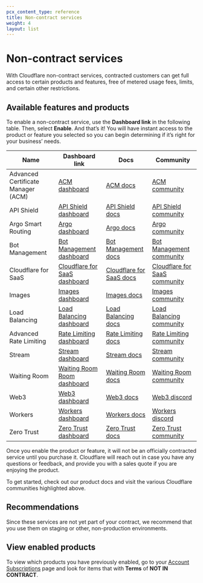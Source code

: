 ```yaml
---
pcx_content_type: reference
title: Non-contract services
weight: 4
layout: list
---
```


# Non-contract services

With Cloudflare non-contract services, contracted customers can get full access to certain products and features, free of metered usage fees, limits, and certain other restrictions.

## Available features and products

To enable a non-contract service, use the **Dashboard link** in the following table. Then, select **Enable**. And that’s it! You will have instant access to the product or feature you selected so you can begin determining if it’s right for your business’ needs.

| Name                               | Dashboard link                                                                                              | Docs                                                                       | Community                                                                                           |
| ---------------------------------- | ----------------------------------------------------------------------------------------------------------- | -------------------------------------------------------------------------- | --------------------------------------------------------------------------------------------------- |
| Advanced Certificate Manager (ACM) | [ACM dashboard](https://dash.cloudflare.com/?to=/:account/:zone/ssl-tls/edge-certificates)                  | [ACM docs](/ssl/edge-certificates/advanced-certificate-manager/)           | [ACM community](https://community.cloudflare.com/c/security/6)                                      |
| API Shield                         | [API Shield dashboard](https://dash.cloudflare.com/?to=/:account/:zone/security/api-shield)                 | [API Shield docs](/api-shield/)                                            | [API Shield community](https://community.cloudflare.com/)                                           |
| Argo Smart Routing                 | [Argo dashboard](https://dash.cloudflare.com/?to=/:account/:zone/traffic)                                   | [Argo docs](/argo-smart-routing/)                                          | [Argo community](https://community.cloudflare.com/c/performance/argo/45)                            |
| Bot Management                     | [Bot Management dashboard](https://dash.cloudflare.com/?to=/:account/:zone/security/bots)                   | [Bot Management docs](/bots/plans/bm-subscription/)                        | [Bot Management community](https://community.cloudflare.com/c/security/6)                           |
| Cloudflare for SaaS                | [Cloudflare for SaaS dashboard](https://dash.cloudflare.com/?to=/:account/:zone/ssl-tls/custom-hostnames)   | [Cloudflare for SaaS docs](/cloudflare-for-platforms/cloudflare-for-saas/) | [Cloudflare for SaaS community](https://discord.com/channels/595317990191398933/897916119782928394) |
| Images                             | [Images dashboard](https://dash.cloudflare.com/?to=/:account/images)                                        | [Images docs](/images/cloudflare-images/)                                  | [Images community](https://community.cloudflare.com/c/developers/images/63)                         |
| Load Balancing                     | [Load Balancing dashboard](https://dash.cloudflare.com/?to=/:account/:zone/traffic/load-balancing)          | [Load Balancing docs](/load-balancing/)                                    | [Load Balancing community](https://community.cloudflare.com/tag/loadbalancing)                      |
| Advanced Rate Limiting             | [Rate Limiting dashboard](https://dash.cloudflare.com/?to=/:account/:zone/security/waf/rate-limiting-rules) | [Rate Limiting docs](/waf/rate-limiting-rules/)                            | [Rate Limiting community](https://community.cloudflare.com/c/security/6)                            |
| Stream                             | [Stream dashboard](https://dash.cloudflare.com/?to=/:account/stream)                                        | [Stream docs](/stream/)                                                    | [Stream community](https://community.cloudflare.com/tag/cloudflarestream)                           |
| Waiting Room                       | [Waiting Room Room dashboard](https://dash.cloudflare.com/?to=/:account/:zone/traffic/waiting-rooms)        | [Waiting Room docs](/waiting-room/)                                        | [Waiting Room community](https://community.cloudflare.com/)                                         |
| Web3                               | [Web3 dashboard](https://dash.cloudflare.com/?to=/:account/:zone/web3)                                      | [Web3 docs](/web3/)                                                        | [Web3 discord](https://discord.com/channels/595317990191398933/1024792052313096192)                 |
| Workers                            | [Workers dashboard](https://dash.cloudflare.com/?to=/:account/workers)                                      | [Workers docs](/workers/)                                                  | [Workers discord](https://discord.com/invite/cloudflaredev)                                         |
| Zero Trust                         | [Zero Trust dashboard](https://one.dash.cloudflare.com/)                                                    | [Zero Trust docs](/cloudflare-one/)                                        | [Zero Trust community](https://community.cloudflare.com/c/security/access/51)                       |

Once you enable the product or feature, it will not be an officially contracted service until you purchase it. Cloudflare will reach out in case you have any questions or feedback, and provide you with a sales quote if you are enjoying the product.

To get started, check out our product docs and visit the various Cloudflare communities highlighted above.

## Recommendations

Since these services are not yet part of your contract, we recommend that you use them on staging or other, non-production environments.

## View enabled products

To view which products you have previously enabled, go to your [Account Subscriptions](https://dash.cloudflare.com/?to=/:account/billing/subscriptions) page and look for items that with **Terms** of **NOT IN CONTRACT**.
